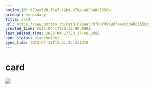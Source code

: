 ```yaml
---
notion_id: 079aa5d0-f0e7-49b9-879a-e6034001556e
account: Secondary
title: card
url: https://www.notion.so/card-079aa5d0f0e749b9879ae6034001556e
created_time: 2022-04-17T20:32:00.000Z
last_edited_time: 2022-04-17T20:37:00.000Z
sync_status: placeholder
sync_time: 2025-07-12T15:01:47.531318
---
```

# card

![](https://prod-files-secure.s3.us-west-2.amazonaws.com/d58fe38c-a9d4-4466-aed9-85604b7b2c6d/a41f4e8f-a4ae-4c93-819e-0bd7be481dca/%E3%82%B9%E3%82%AF%E3%83%AA%E3%83%BC%E3%83%B3%E3%82%B7%E3%83%A7%E3%83%83%E3%83%88_2022-04-18_5.30.45.png?X-Amz-Algorithm=AWS4-HMAC-SHA256&X-Amz-Content-Sha256=UNSIGNED-PAYLOAD&X-Amz-Credential=ASIAZI2LB466YQVOJEWA%2F20250719%2Fus-west-2%2Fs3%2Faws4_request&X-Amz-Date=20250719T061225Z&X-Amz-Expires=3600&X-Amz-Security-Token=IQoJb3JpZ2luX2VjEIX%2F%2F%2F%2F%2F%2F%2F%2F%2F%2FwEaCXVzLXdlc3QtMiJGMEQCIGvgzwrN7I%2FD84XBwDj1HwhXvivKVu8WmkZEz7l70NuEAiAOQiXWj2tZPkwQP07KxQJOAz4Tl5Y%2FKMtl%2FBbCgc4t%2FiqIBAie%2F%2F%2F%2F%2F%2F%2F%2F%2F%2F8BEAAaDDYzNzQyMzE4MzgwNSIMKVXHykXAy3WpdHpsKtwDKfefv%2FtOtG6PDitr1DIfxue1EXAZaDAajCdbEsMjsAUIl2CIitAEk4aBgBBnUjaB%2F6%2F2LNxfZvZZmFs%2BQEwLNCcqOTnrisXRkEsy45Kk4j3ETSAAnblcDM3CBNXtaloWgOI99iEbnnZxn9mX5v9vzhVSshqYYAnJTLcIPt82FFoKBhQec9OPgH2cLdo3CebW9Th8UR0guk%2FOeR6tDKF2ZoerdV7nGYGjjyFwLRbwP%2B27TMK6vGBwSvJNDoXyA8muAG%2Fr4upFViD2s4UJFxLE8cRoUI9lHhi9JHSp%2Fb23mDpeXTiUHAPCLKg18ChDXHqkvJYz0sn9eHaVSWxbAfhnYfAnuUSI9YEjVlRIvaDZdh68zTKQ5%2FFX0gAFxbSyQLYRsr0v%2B9JNhiFnONjjby2gxi2KWB%2B95IfRcsVq3UyJO4fpGX1pQyS4fb34BykkVP94sDCdHSuyDpjMjBGXDNffkBf2Q%2F8zyvyo6e7dhVITkNyaeTvjLJZ5nVS8bJe5%2BArjBOmmlfwC7uW3530WRTElorcHo3wq5oAa49iY%2BfQuYYqf4SkX3oLM5VPUC3sqEXKyTOPi8WXDUI3ydLS67pL0UQLDyLXz04yCu6dhvfIzdTQtVlQuQeQDpz6dVBkw9cTswwY6pgHuy%2By4SUnGs973FgLOo0evslw0NTlRhd4yQvmA87SbcZ57NDuLYQVk0B6cbHDfPoy81geVV53IpymD8BXnm8bVGXczVmU6l5%2BO9b3Nqz%2F2wI2VFNJ3cPHCP46EOUmB4uK%2FZfgKeVhbgdT6u2pp3jm0LFgnJFO1gc4iYJDCPb4dkb0mTStRV3k4rU0U450PuqeoFmvmcjeELGoGdyXwPLwKqEwQVeMD&X-Amz-Signature=01337fcb40dc218930688c4f90922fa9f7db87297e8cafc3294af58f83b5fe44&X-Amz-SignedHeaders=host&x-amz-checksum-mode=ENABLED&x-id=GetObject)
